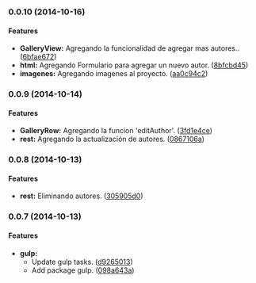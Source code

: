 ### 0.0.10 (2014-10-16)


#### Features

* **GalleryView:** Agregando la funcionalidad de agregar mas autores.. ([6bfae672](git://github.com/jansanchez/recordando-backbone/commit/6bfae672f719cfebbeb98d789790f522803f59d0))
* **html:** Agregando Formulario para agregar un nuevo autor. ([8bfcbd45](git://github.com/jansanchez/recordando-backbone/commit/8bfcbd4540285e8996c8fa919808c9bd524fb585))
* **imagenes:** Agregando imagenes al proyecto. ([aa0c94c2](git://github.com/jansanchez/recordando-backbone/commit/aa0c94c218c4b9afa91689ac04070601f0b84716))


### 0.0.9 (2014-10-14)


#### Features

* **GalleryRow:** Agregando la funcion 'editAuthor'. ([3fd1e4ce](git://github.com/jansanchez/recordando-backbone/commit/3fd1e4ce26090120dd342ddcce45fef3c6f8752f))
* **rest:** Agregando la actualización de autores. ([0867106a](git://github.com/jansanchez/recordando-backbone/commit/0867106a3fd682bae4db884909eade86d0a9d90f))


### 0.0.8 (2014-10-13)


#### Features

* **rest:** Eliminando autores. ([305905d0](git://github.com/jansanchez/recordando-backbone/commit/305905d0a990b7ea251a34971d70a1aa2a19d1a1))


### 0.0.7 (2014-10-13)


#### Features

* **gulp:**
  * Update gulp tasks. ([d9265013](git://github.com/jansanchez/recordando-backbone/commit/d92650134508c6448b4f717f880d8602a5f47834))
  * Add package gulp. ([098a643a](git://github.com/jansanchez/recordando-backbone/commit/098a643ae117de50cb3ec7feeb795b53e4b18d01))

